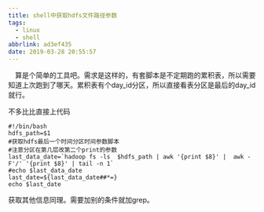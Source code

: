 ```yaml
---
title: shell中获取hdfs文件路径参数
tags:
  - linux
  - shell
abbrlink: ad3ef435
date: 2019-03-28 20:55:57
---
```


&emsp;算是个简单的工具吧。需求是这样的，有套脚本是不定期跑的累积表，所以需要知道上次跑到了哪天。累积表有个day_id分区，所以直接看表分区是最后的day_id就行。
<!--more-->
不多比比直接上代码
```
#!/bin/bash
hdfs_path=$1
#获取hdfs最后一个时间分区时间参数脚本
#注意分区在第几层改第二个print的参数
last_data_date=`hadoop fs -ls  $hdfs_path | awk '{print $8}' |  awk -F'/' '{print $8}' | tail -n 1`
#echo $last_data_date 
last_date=${last_data_date##*=}
echo $last_date 
```
获取其他信息同理。需要加别的条件就加grep。